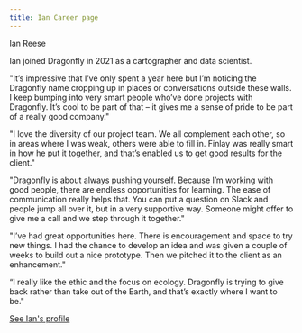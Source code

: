 ```yaml
---
title: Ian Career page
---
```


Ian Reese

Ian joined Dragonfly in 2021 as a cartographer and data scientist.

"It’s impressive that I’ve only spent a year here but I’m noticing the Dragonfly name cropping up in places or conversations outside these walls. I keep bumping into very smart people who’ve done projects with Dragonfly. It’s cool to be part of that – it gives me a sense of pride to be part of a really good company."

"I love the diversity of our project team. We all complement each other, so in areas where I was weak, others were able to fill in. Finlay was really smart in how he put it together, and that’s enabled us to get good results for the client."

"Dragonfly is about always pushing yourself. Because I’m working with good people, there are endless opportunities for learning. The ease of communication really helps that. You can put a question on Slack and people jump all over it, but in a very supportive way. Someone might offer to give me a call and we step through it together."

"I’ve had great opportunities here. There is encouragement and space to try new things. I had the chance to develop an idea and was given a couple of weeks to build out a nice prototype. Then we pitched it to the client as an enhancement."

“I really like the ethic and the focus on ecology. Dragonfly is trying to give back rather than take out of the Earth, and that’s exactly where I want to be."

[See Ian's profile](/people/reese-ian.html)
